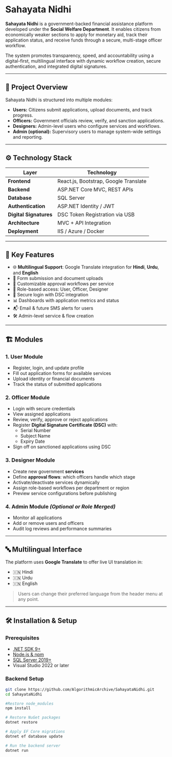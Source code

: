 # Sahayata Nidhi

**Sahayata Nidhi** is a government-backed financial assistance platform developed under the **Social Welfare Department**. It enables citizens from economically weaker sections to apply for monetary aid, track their application status, and receive funds through a secure, multi-stage officer workflow.

The system promotes transparency, speed, and accountability using a digital-first, multilingual interface with dynamic workflow creation, secure authentication, and integrated digital signatures.

---

## 📌 Project Overview

Sahayata Nidhi is structured into multiple modules:

- **Users:** Citizens submit applications, upload documents, and track progress.
- **Officers:** Government officials review, verify, and sanction applications.
- **Designers:** Admin-level users who configure services and workflows.
- **Admin (optional):** Supervisory users to manage system-wide settings and reporting.

---

## ⚙️ Technology Stack

| Layer                  | Technology                            |
| ---------------------- | ------------------------------------- |
| **Frontend**           | React.js, Bootstrap, Google Translate |
| **Backend**            | ASP.NET Core MVC, REST APIs           |
| **Database**           | SQL Server                            |
| **Authentication**     | ASP.NET Identity / JWT                |
| **Digital Signatures** | DSC Token Registration via USB        |
| **Architecture**       | MVC + API Integration                 |
| **Deployment**         | IIS / Azure / Docker                  |

---

## 🚀 Key Features

- 🌐 **Multilingual Support**: Google Translate integration for **Hindi**, **Urdu**, and **English**
- 📄 Form submission and document uploads
- 🔁 Customizable approval workflows per service
- 👤 Role-based access: User, Officer, Designer
- 🔐 Secure login with DSC integration
- 📊 Dashboards with application metrics and status
- 📬 Email & future SMS alerts for users
- 🛠️ Admin-level service & flow creation

---

## 🏗️ Modules

### 1. **User Module**

- Register, login, and update profile
- Fill out application forms for available services
- Upload identity or financial documents
- Track the status of submitted applications

### 2. **Officer Module**

- Login with secure credentials
- View assigned applications
- Review, verify, approve or reject applications
- Register **Digital Signature Certificate (DSC)** with:
  - Serial Number
  - Subject Name
  - Expiry Date
- Sign off on sanctioned applications using DSC

### 3. **Designer Module**

- Create new government **services**
- Define **approval flows**: which officers handle which stage
- Activate/deactivate services dynamically
- Assign role-based workflows per department or region
- Preview service configurations before publishing

### 4. **Admin Module** _(Optional or Role Merged)_

- Monitor all applications
- Add or remove users and officers
- Audit log reviews and performance summaries

---

## 🔤 Multilingual Interface

The platform uses **Google Translate** to offer live UI translation in:

- 🇮🇳 Hindi
- 🇮🇳 Urdu
- 🇮🇳 English

> Users can change their preferred language from the header menu at any point.

---

## 🛠️ Installation & Setup

### Prerequisites

- [.NET SDK 9+](https://dotnet.microsoft.com/)
- [Node.js & npm](https://nodejs.org/)
- [SQL Server 2019+](https://www.microsoft.com/en-us/sql-server/)
- Visual Studio 2022 or later

### Backend Setup

```bash
git clone https://github.com/AlgorithmicArchive/SahayataNidhi.git
cd SahayataNidhi

#Restore node_modules
npm install

# Restore NuGet packages
dotnet restore

# Apply EF Core migrations
dotnet ef database update

# Run the backend server
dotnet run
```
